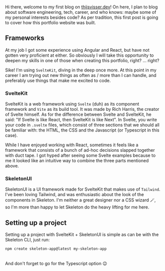 <br/>

Hi there, welcome to my first blog on [thijsvisser.dev](https://www.thijsvisser.dev)!
On here, I plan to
blog about software engineering, tech, career, and who knows: maybe some of my personal interests besides code?
As per tradition, this first post is going to
cover how this portfolio website was built.  


## Frameworks

At my job I got some experience using Angular and React, but have not gotten very proficient
at either.
So obviously I will take this opportunity to deepen my skills in one of those when
creating this portfolio, right? ... right?

Sike!
I'm using `SvelteKit`, diving in the deep once more. 
At this point in my career I am
trying out new things as often as / more than I can handle, and preferably use things that make me excited to code.  

### SvelteKit

SvelteKit is a web framework using `Svelte` (duh) as its component framework and `Vite` as its build
tool. It was made by Rich Harris, the creator of Svelte himself. As for the difference between Svelte
and SvelteKit, he said: "If Svelte is like React, then SvelteKit is like Next".
In Svelte, you write your code in `.svelte` files,
which consist of three sections that we should all be
familiar with: the HTML, the CSS and the Javascript (or Typescript in this case).

While I have enjoyed working with React, sometimes it feels like a framework that consists of a bunch of
ad-hoc decisions slapped together with duct tape. I got hyped after seeing some Svelte examples because
to me it looked like an intuitive way to combine the three parts mentioned above.  


### SkeletonUI

SkeletonUI is a UI framework made for SvelteKit that makes use of `Tailwind`.
I've been loving Tailwind, and was enthusiastic about the look of the components in Skeleton.
I'm neither a great designer nor a CSS wizard 🪄, so I'm more than happy to let Skeleton do
the heavy lifting for me here.

## Setting up a project

Setting up a project with SvelteKit + SkeletonUI is simple as can be with the Skeleton CLI, just run:

```zsh
npm create skeleton-app@latest my-skeleton-app
```
<br>
And don't forget to go for the Typescript option 😉
